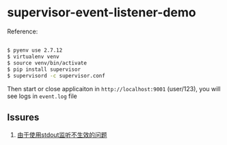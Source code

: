 supervisor-event-listener-demo
====


Reference:


##

``` bash
$ pyenv use 2.7.12
$ virtualenv venv
$ source venv/bin/activate
$ pip install supervisor
$ supervisord -c supervisor.conf
```


Then start or close applicaiton in `http://localhost:9001` (user/123), you will see logs in `event.log` file


## Issures

1. [由于使用stdout监听不生效的问题](https://github.com/Tara-X/supervisor-event-listener-demo/issues/1)


